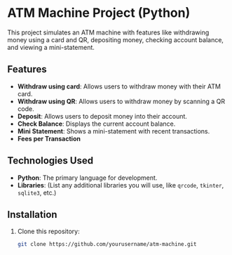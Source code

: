 # ATM Machine Project (Python)

This project simulates an ATM machine with features like withdrawing money using a card and QR, depositing money, checking account balance, and viewing a mini-statement.

## Features

- **Withdraw using card**: Allows users to withdraw money with their ATM card.
- **Withdraw using QR**: Allows users to withdraw money by scanning a QR code.
- **Deposit**: Allows users to deposit money into their account.
- **Check Balance**: Displays the current account balance.
- **Mini Statement**: Shows a mini-statement with recent transactions.
- **Fees per Transaction**

## Technologies Used

- **Python**: The primary language for development.
- **Libraries**: (List any additional libraries you will use, like `qrcode`, `tkinter`, `sqlite3`, etc.)

## Installation

1. Clone this repository:
   ```bash
   git clone https://github.com/yourusername/atm-machine.git
